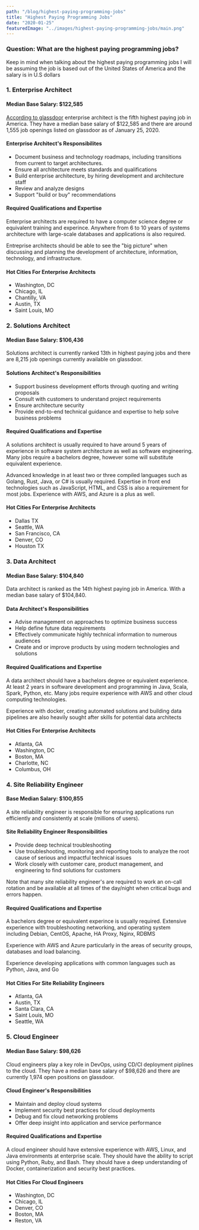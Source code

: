 ```yaml
---
path: "/blog/highest-paying-programming-jobs"
title: "Highest Paying Programming Jobs"
date: "2020-01-25"
featuredImage: "../images/highest-paying-programming-jobs/main.png"
---
```


### Question: What are the highest paying programming jobs?

Keep in mind when talking about the highest paying programming jobs I will be assuming the job is based out of the United States of America and the salary is in U.S dollars

### 1. Enterprise Architect

#### Median Base Salary: \$122,585

<a class="text-blue-500 no-underline- hover:underline" href="https://www.glassdoor.com/List/Highest-Paying-Jobs-LST_KQ0,19.htm">According to glassdoor</a> enterprise architect is the fifth highest paying job in America. They have a median base salary of \$122,585 and there are around 1,555 job openings listed on glassdoor as of January 25, 2020.

#### Enterprise Architect's Responsibilites

<ul class="pl-10 mb-5 mt-5 list-disc">
    <li class="mb-2 text-lg">Document business and technology roadmaps, including transitions from current to target architectures.</li>
    <li class="mb-2 text-lg">Ensure all architecture meets standards and qualifications</li>
    <li class="mb-2 text-lg">Build enterprise architecture, by hiring development and architecture staff</li>
    <li class="mb-2 text-lg">Review and analyze designs</li>
    <li class="mb-2 text-lg">Support "build or buy" recommendations</li>
</ul>

#### Required Qualifications and Expertise

Enterprise architects are required to have a computer science degree or equivalent training and experince. Anywhere from 6 to 10 years of systems architecture with large-scale databases and applications is also required.

Entreprise architects should be able to see the "big picture" when discussing and planning the development of architecture, information, technology, and infrastructure.

#### Hot Cities For Enterprise Architects

<ul class="pl-10 mb-5 mt-5 list-disc">
    <li class="mb-2 text-lg">Washington, DC</li>
    <li class="mb-2 text-lg">Chicago, IL</li>
    <li class="mb-2 text-lg">Chantilly, VA</li>
    <li class="mb-2 text-lg">Austin, TX</li>
    <li class="mb-2 text-lg">Saint Louis, MO</li>
</ul>

### 2. Solutions Architect

#### Median Base Salary: $106,436

Solutions architect is currently ranked 13th in highest paying jobs and there are 8,215 job openings currently available on glassdoor.

#### Solutions Architect's Responsibilities

<ul class="pl-10 mb-5 mt-5 list-disc">
    <li class="mb-2 text-lg">Support business development efforts through quoting and writing proposals</li>
    <li class="mb-2 text-lg">Consult with customers to understand project requirements</li>
    <li class="mb-2 text-lg">Ensure architecture security</li>
    <li class="mb-2 text-lg">Provide end-to-end technical guidance and expertise to help solve business problems</li>
</ul>

#### Required Qualifications and Expertise
A solutions architect is usually required to have around 5 years of experience in software system architecture as well as software engineering. Many jobs require a bachelors degree, however some will substitute equivalent experience.

Advanced knowledge in at least two or three compiled languages such as Golang, Rust, Java, or C# is usually required. Expertise in front end technologies such as JavaScript, HTML, and CSS is also a requirement for most jobs. Experience with AWS, and Azure is a plus as well.

#### Hot Cities For Enterprise Architects

<ul class="pl-10 mb-5 mt-5 list-disc">
    <li class="mb-2 text-lg">Dallas TX</li>
    <li class="mb-2 text-lg">Seattle, WA</li>
    <li class="mb-2 text-lg">San Francisco, CA</li>
    <li class="mb-2 text-lg">Denver, CO</li>
    <li class="mb-2 text-lg">Houston TX</li>
</ul>

### 3. Data Architect

#### Median Base Salary: $104,840

Data architect is ranked as the 14th highest paying job in America. With a median base salary of $104,840.  

#### Data Architect's Responsibilities

<ul class="pl-10 mb-5 mt-5 list-disc">
    <li class="mb-2 text-lg">Advise management on approaches to optimize business success</li>
    <li class="mb-2 text-lg">Help define future data requirements</li>
    <li class="mb-2 text-lg">Effectively communicate highly technical information to numerous audiences</li>
    <li class="mb-2 text-lg">Create and or improve products by using modern technologies and solutions</li>
</ul>

#### Required Qualifications and Expertise

A data architect should have a bachelors degree or equivalent experience. At least 2 years in software development and programming in Java, Scala, Spark, Python, etc. Many jobs require experience with AWS and other cloud computing technologies.

Experience with docker, creating automated solutions and building data pipelines are also heavily sought after skills for potential data architects

#### Hot Cities For Enterprise Architects

<ul class="pl-10 mb-5 mt-5 list-disc">
    <li class="mb-2 text-lg">Atlanta, GA</li>
    <li class="mb-2 text-lg">Washington, DC</li>
    <li class="mb-2 text-lg">Boston, MA</li>
    <li class="mb-2 text-lg">Charlotte, NC</li>
    <li class="mb-2 text-lg">Columbus, OH</li>
</ul>

### 4. Site Reliability Engineer

#### Base Median Salary: $100,855

A site reliability engineer is responsible for ensuring applications run efficiently and consistently at scale (millions of users).

#### Site Reliability Engineer Responsibilities

<ul class="pl-10 mb-5 mt-5 list-disc">
    <li class="mb-2 text-lg">Provide deep technical troubleshooting</li>
    <li class="mb-2 text-lg">Use troubleshooting, monitoring and reporting tools to analyze the root cause of serious and impactful technical issues</li>
    <li class="mb-2 text-lg">Work closely with customer care, product management, and engineering to find solutions for customers</li>
</ul>

Note that many site reliability engineer's are required to work an on-call rotation and be available at all times of the day/night when critical bugs and errors happen.

#### Required Qualifications and Expertise

A bachelors degree or equivalent experince is usually required. Extensive experience with troubleshooting networking, and operating system including Debian, CentOS, Apache, HA Proxy, Nginx, RDBMS

Experience with AWS and Azure particularly in the areas of security groups, databases and load balancing.

Experience developing applications with common languages such as Python, Java, and Go

#### Hot Cities For Site Reliability Engineers

<ul class="pl-10 mb-5 mt-5 list-disc">
    <li class="mb-2 text-lg">Atlanta, GA</li>
    <li class="mb-2 text-lg">Austin, TX</li>
    <li class="mb-2 text-lg">Santa Clara, CA</li>
    <li class="mb-2 text-lg">Saint Louis, MO</li>
    <li class="mb-2 text-lg">Seattle, WA</li>
</ul>

### 5. Cloud Engineer

#### Median Base Salary: $98,626

Cloud engineers play a key role in DevOps, using CD/CI deployment piplines to the cloud. They have a median base salary of $98,626 and there are currently 1,974 open positions on glassdoor.

#### Cloud Engineer's Responsibilities

<ul class="pl-10 mb-5 mt-5 list-disc">
    <li class="mb-2 text-lg">Maintain and deploy cloud systems</li>
    <li class="mb-2 text-lg">Implement security best practices for cloud deployments</li>
    <li class="mb-2 text-lg">Debug and fix cloud networking problems</li>
    <li class="mb-2 text-lg">Offer deep insight into application and service performance</li>
</ul>

#### Required Qualifications and Expertise

A cloud engineer should have extensive experience with AWS, Linux, and Java environments at enterprise scale. They should have the ability to script using Python, Ruby, and Bash. They should have a deep understanding of Docker, containerization and security best practices.

#### Hot Cities For Cloud Engineers

<ul class="pl-10 mb-5 mt-5 list-disc">
    <li class="mb-2 text-lg">Washington, DC</li>
    <li class="mb-2 text-lg">Chicago, IL</li>
    <li class="mb-2 text-lg">Denver, CO</li>
    <li class="mb-2 text-lg">Boston, MA</li>
    <li class="mb-2 text-lg">Reston, VA</li>
</ul>